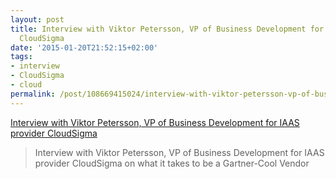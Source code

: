 ```yaml
---
layout: post
title: Interview with Viktor Petersson, VP of Business Development for IAAS provider
  CloudSigma
date: '2015-01-20T21:52:15+02:00'
tags:
- interview
- CloudSigma
- cloud
permalink: /post/108669415024/interview-with-viktor-petersson-vp-of-business
---
```

[Interview with Viktor Petersson, VP of Business Development for IAAS provider CloudSigma](http://blog.syncsort.com/2015/01/interview-viktor-petersson-vp-business-development-iaas-provider-cloudsigma/)  

> Interview with Viktor Petersson, VP of Business Development for IAAS provider CloudSigma on what it takes to be a Gartner-Cool Vendor
